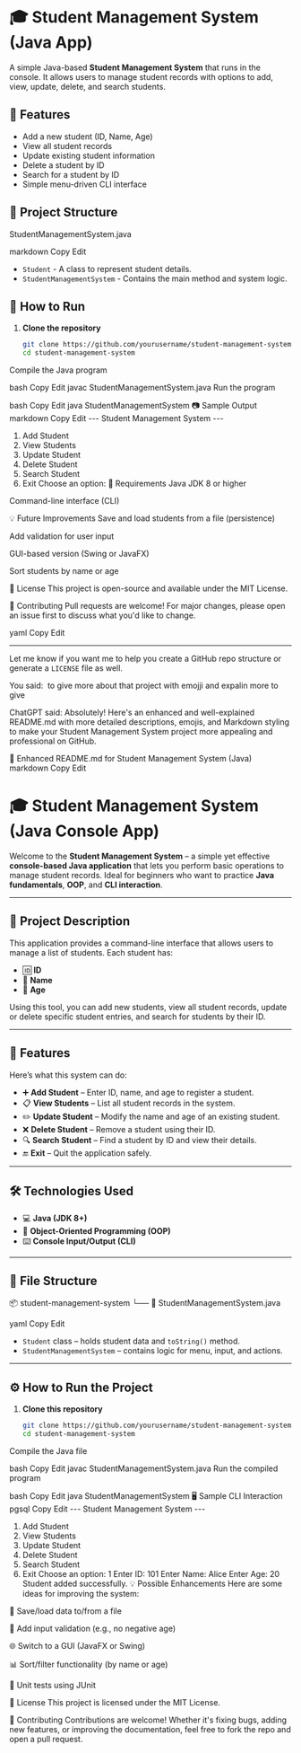 
# 🎓 Student Management System (Java  App)

A simple Java-based **Student Management System** that runs in the console. It allows users to manage student records with options to add, view, update, delete, and search students.

## 🧾 Features

- Add a new student (ID, Name, Age)
- View all student records
- Update existing student information
- Delete a student by ID
- Search for a student by ID
- Simple menu-driven CLI interface

## 📁 Project Structure

StudentManagementSystem.java

markdown
Copy
Edit

- `Student` - A class to represent student details.
- `StudentManagementSystem` - Contains the main method and system logic.

## 🚀 How to Run

1. **Clone the repository**
   ```bash
   git clone https://github.com/yourusername/student-management-system.git
   cd student-management-system
Compile the Java program

bash
Copy
Edit
javac StudentManagementSystem.java
Run the program

bash
Copy
Edit
java StudentManagementSystem
📷 Sample Output
markdown
Copy
Edit
--- Student Management System ---
1. Add Student
2. View Students
3. Update Student
4. Delete Student
5. Search Student
6. Exit
Choose an option: 
📌 Requirements
Java JDK 8 or higher

Command-line interface (CLI)

💡 Future Improvements
Save and load students from a file (persistence)

Add validation for user input

GUI-based version (Swing or JavaFX)

Sort students by name or age

📜 License
This project is open-source and available under the MIT License.

🤝 Contributing
Pull requests are welcome! For major changes, please open an issue first to discuss what you'd like to change.

yaml
Copy
Edit

---

Let me know if you want me to help you create a GitHub repo structure or generate a `LICENSE` file as well.


You said:
 to give more about that project with emojji and expalin more to give 

ChatGPT said:
Absolutely! Here's an enhanced and well-explained README.md with more detailed descriptions, emojis, and Markdown styling to make your Student Management System project more appealing and professional on GitHub.

📘 Enhanced README.md for Student Management System (Java)
markdown
Copy
Edit
# 🎓 Student Management System (Java Console App)

Welcome to the **Student Management System** – a simple yet effective **console-based Java application** that lets you perform basic operations to manage student records. Ideal for beginners who want to practice **Java fundamentals**, **OOP**, and **CLI interaction**.

---

## 📌 Project Description

This application provides a command-line interface that allows users to manage a list of students. Each student has:

- 🆔 **ID**
- 🧑 **Name**
- 🎂 **Age**

Using this tool, you can add new students, view all student records, update or delete specific student entries, and search for students by their ID.

---

## 🚀 Features

Here’s what this system can do:

- ➕ **Add Student** – Enter ID, name, and age to register a student.
- 📋 **View Students** – List all student records in the system.
- ✏️ **Update Student** – Modify the name and age of an existing student.
- ❌ **Delete Student** – Remove a student using their ID.
- 🔍 **Search Student** – Find a student by ID and view their details.
- 🔚 **Exit** – Quit the application safely.

---

## 🛠️ Technologies Used

- 💻 **Java (JDK 8+)**
- 🧠 **Object-Oriented Programming (OOP)**
- ⌨️ **Console Input/Output (CLI)**

---

## 📁 File Structure

📦 student-management-system
└── 📄 StudentManagementSystem.java

yaml
Copy
Edit

- `Student` class – holds student data and `toString()` method.
- `StudentManagementSystem` – contains logic for menu, input, and actions.

---

## ⚙️ How to Run the Project

1. **Clone this repository**
   ```bash
   git clone https://github.com/yourusername/student-management-system.git
   cd student-management-system
Compile the Java file

bash
Copy
Edit
javac StudentManagementSystem.java
Run the compiled program

bash
Copy
Edit
java StudentManagementSystem
🖥️ Sample CLI Interaction
pgsql
Copy
Edit
--- Student Management System ---
1. Add Student
2. View Students
3. Update Student
4. Delete Student
5. Search Student
6. Exit
Choose an option: 1
Enter ID: 101
Enter Name: Alice
Enter Age: 20
Student added successfully.
💡 Possible Enhancements
Here are some ideas for improving the system:

💾 Save/load data to/from a file

🛑 Add input validation (e.g., no negative age)

🌐 Switch to a GUI (JavaFX or Swing)

📊 Sort/filter functionality (by name or age)

🧪 Unit tests using JUnit

📃 License
This project is licensed under the MIT License.

🤝 Contributing
Contributions are welcome! Whether it's fixing bugs, adding new features, or improving the documentation, feel free to fork the repo and open a pull request.

